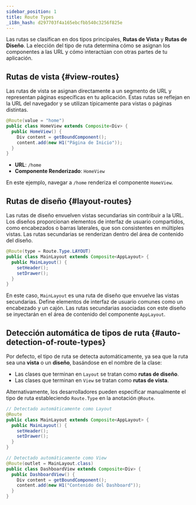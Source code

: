 ```yaml
---
sidebar_position: 1
title: Route Types
_i18n_hash: d297703f4a165ebcfbb540c3256f825e
---
```

Las rutas se clasifican en dos tipos principales, **Rutas de Vista** y **Rutas de Diseño**. La elección del tipo de ruta determina cómo se asignan los componentes a las URL y cómo interactúan con otras partes de tu aplicación.

## Rutas de vista {#view-routes}

Las rutas de vista se asignan directamente a un segmento de URL y representan páginas específicas en tu aplicación. Estas rutas se reflejan en la URL del navegador y se utilizan típicamente para vistas o páginas distintas.

```java
@Route(value = "home")
public class HomeView extends Composite<Div> {
  public HomeView() {
    Div content = getBoundComponent();
    content.add(new H1("Página de Inicio"));
  }
}
```

- **URL**: `/home`
- **Componente Renderizado**: `HomeView`

En este ejemplo, navegar a `/home` renderiza el componente `HomeView`.

## Rutas de diseño {#layout-routes}

Las rutas de diseño envuelven vistas secundarias sin contribuir a la URL. Los diseños proporcionan elementos de interfaz de usuario compartidos, como encabezados o barras laterales, que son consistentes en múltiples vistas. Las rutas secundarias se renderizan dentro del área de contenido del diseño.

```java
@Route(type = Route.Type.LAYOUT)
public class MainLayout extends Composite<AppLayout> {
  public MainLayout() {
    setHeader();
    setDrawer();
  }
}
```

En este caso, `MainLayout` es una ruta de diseño que envuelve las vistas secundarias. Define elementos de interfaz de usuario comunes como un encabezado y un cajón. Las rutas secundarias asociadas con este diseño se inyectarán en el área de contenido del componente `AppLayout`.

## Detección automática de tipos de ruta {#auto-detection-of-route-types}

Por defecto, el tipo de ruta se detecta automáticamente, ya sea que la ruta sea una **vista** o un **diseño**, basándose en el nombre de la clase:

- Las clases que terminan en `Layout` se tratan como **rutas de diseño**.
- Las clases que terminan en `View` se tratan como **rutas de vista**.

Alternativamente, los desarrolladores pueden especificar manualmente el tipo de ruta estableciendo `Route.Type` en la anotación `@Route`.

```java
// Detectado automáticamente como Layout
@Route
public class MainLayout extends Composite<AppLayout> {
  public MainLayout() {
    setHeader();
    setDrawer();
  }
}
```

```java
// Detectado automáticamente como View
@Route(outlet = MainLayout.class)
public class DashboardView extends Composite<Div> {
  public DashboardView() {
    Div content = getBoundComponent();
    content.add(new H1("Contenido del Dashboard"));
  }
}
```
